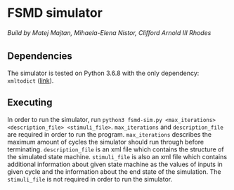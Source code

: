 # FSMD simulator
###### Build by Matej Majtan, Mihaela-Elena Nistor, Clifford Arnold III Rhodes

## Dependencies
The simulator is tested on Python 3.6.8 with the only dependency: ```xmltodict``` ([link](https://pypi.org/project/xmltodict/)).
## Executing
In order to run the simulator, run ```python3 fsmd-sim.py <max_iterations> <description_file> <stimuli_file>```. ```max_iterations``` and ```description_file``` are required in order to run the program. ```max_iterations``` describes the maximum amount of cycles the simulator should run through before terminating. ```description_file``` is an xml file which contains the structure of the simulated state machine. ```stimuli_file``` is also an xml file which contains additional information about given state machine as the values of inputs in given cycle and the information about the end state of the simulation. The ```stimuli_file``` is not required in order to run the simulator.
